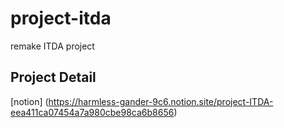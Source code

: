# project-itda
remake ITDA project

## Project Detail
[notion] (https://harmless-gander-9c6.notion.site/project-ITDA-eea411ca07454a7a980cbe98ca6b8656)
